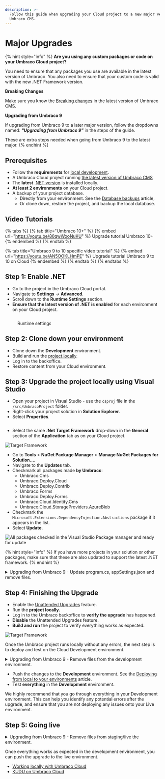 ```yaml
---
description: >-
  Follow this guide when upgrading your Cloud project to a new major version of
  Umbraco CMS.
---
```


# Major Upgrades

{% hint style="info" %}
**Are you using any custom packages or code on your Umbraco Cloud project?**

You need to ensure that any packages you use are available in the latest version of Umbraco. You also need to ensure that your custom code is valid with the new .NET Framework version.

**Breaking Changes**

Make sure you know the [Breaking changes](https://docs.umbraco.com/umbraco-cms/fundamentals/setup/upgrading/version-specific#breaking-changes) in the latest version of Umbraco CMS.

**Upgrading from Umbraco 9**

If upgrading from Umbraco 9 to a later major version, follow the dropdowns named: _**"Upgrading from Umbraco 9"**_ in the steps of the guide.

These are extra steps needed when going from Umbraco 9 to the latest major.
{% endhint %}

## Prerequisites

* Follow the **requirements** for [local development](https://docs.umbraco.com/umbraco-cms/fundamentals/setup/requirements#local-development).
* A Umbraco Cloud project running [the latest version of Umbraco CMS](https://our.umbraco.com/download/releases)
* The **latest** .[NET version](https://dotnet.microsoft.com/en-us/download/visual-studio-sdks) is installed locally.
* **At least 2 environments** on your Cloud project.
* A backup of your project database.
  * Directly from your environment. See the [Database backups](../databases/backups.md) article,
  * Or clone down, restore the project, and backup the local database.

## Video Tutorials

{% tabs %}
{% tab title="Umbraco 10+" %}
{% embed url="https://youtu.be/80qwWxoNuKU" %}
Upgrade tutorial Umbraco 10+
{% endembed %}
{% endtab %}

{% tab title="Umbraco 9 to 10 specific video tutorial" %}
{% embed url="https://youtu.be/AN5OOKLHmPE" %}
Upgrade tutorial Umbraco 9 to 10 on Cloud
{% endembed %}
{% endtab %}
{% endtabs %}

## Step 1: Enable .NET

* Go to the project in the Umbraco Cloud portal.
* Navigate to **Settings** -> **Advanced**.
* Scroll down to the **Runtime Settings** section.
* **Ensure that the latest version of .NET is enabled** for each environment on your Cloud project.

<figure><img src="../.gitbook/assets/runtime-settings.png" alt=""><figcaption><p>Runtime settings</p></figcaption></figure>

## Step 2: Clone down your environment

* Clone down the **Development** environment.
* Build and run the [project locally](../set-up/working-locally/#running-the-site-locally).
* Log in to the backoffice.
* Restore content from your Cloud environment.

## Step 3: Upgrade the project locally using Visual Studio

* Open your project in Visual Studio - use the `csproj` file in the `/src/UmbracoProject` folder.
* Right-click your project solution in **Solution Explorer**.
* Select **Properties**.

<figure><img src="../.gitbook/assets/Solution-Explorer.png" alt=""><figcaption></figcaption></figure>

* Select the same **.Net** **Target Framework** drop-down in the **General** section of the **Application** tab as on your Cloud project.

![Target Framework](../.gitbook/assets/Target-Framework.png)

* Go to **Tools** > **NuGet Package Manager** > **Manage NuGet Packages for Solution...**.
* Navigate to the **Updates** tab.
* Checkmark all packages made **by Umbraco**:
  * Umbraco.Cms
  * Umbraco.Deploy.Cloud
  * Umbraco.Deploy.Contrib
  * Umbraco.Forms
  * Umbraco.Deploy.Forms
  * Umbraco.Cloud.Identity.Cms
  * Umbraco.Cloud.StorageProviders.AzureBlob
* Checkmark the `Microsoft.Extensions.DependencyInjection.Abstractions` package if it appears in the list.
* Select **Update**.

![All packages checked in the Visual Studio Package manager and ready for update](../.gitbook/assets/check-all-packages-2.png)

{% hint style="info" %}
If you have more projects in your solution or other packages, make sure that these are also updated to support the latest .NET framework.
{% endhint %}

<details>

<summary>Upgrading from Umbraco 9 - Update program.cs, appSettings.json and remove files.</summary>

*   Update the `Program` class in the `Program.cs` file to the following:\
    using Umbraco.Cms.Web.Common.Hosting;

    ```

    public class Program
        {
            public static void Main(string[] args)
                => CreateHostBuilder(args)
                    .Build()
                    .Run();

            public static IHostBuilder CreateHostBuilder(string[] args) =>
                Host.CreateDefaultBuilder(args)
                    .ConfigureUmbracoDefaults()
                    .ConfigureWebHostDefaults(webBuilder =>
                    {
                        webBuilder.UseStaticWebAssets();
                        webBuilder.UseStartup<Startup>();
                    });
        }
    ```
* Re-enable the appsettings IntelliSense by updating your schema reference in the **appsettings.json** file from:

```json
"$schema": "./umbraco/config/appsettings-schema.json",
```

To:

```json
"$schema": "./appsettings-schema.json",
```

Apply this change to the following files as well:

* **appsettings.Development.json**
* **appsettings.Production.json**
* **appsettings.Staging.json**

Remove the following files and folders _manually_ from your local project:

* `/wwwroot/umbraco`
* `/umbraco/PartialViewMacros`
* `/umbraco/UmbracoBackOffice`
* `/umbraco/UmbracoInstall`
* `/umbraco/UmbracoWebsite`
* `/umbraco/config/lang`

</details>

## Step 4: Finishing the Upgrade

* Enable the [Unattended Upgrades](https://docs.umbraco.com/umbraco-cms/fundamentals/setup/upgrading#run-an-unattended-upgrade) feature.
* Run the **project locally**.
* Log in to the Umbraco backoffice to **verify the upgrade** has happened.
* **Disable** the Unattended Upgrades feature.
* **Build and run** the project to verify everything works as expected.

![Target Framework](../.gitbook/assets/verify-v10-upgrade-locally.png)

Once the Umbraco project runs locally without any errors, the next step is to deploy and test on the Cloud Development environment.

<details>

<summary>Upgrading from Umbraco 9 - Remove files from the development environment.</summary>

* `/wwwroot/umbraco`
* `/umbraco/PartialViewMacros`
* `/umbraco/UmbracoBackOffice`
* `/umbraco/UmbracoInstall`
* `/umbraco/UmbracoWebsite`
* `/umbraco/config/lang`

The files and folder above need to be removed on the **Development** environment through `KUDU` -> `Debug Console` -> `CMD` -> `Site` -> from both the `repository` and `wwwroot` folders.

<img src="https://user-images.githubusercontent.com/83591955/210218172-b32a6be9-9b2a-48c4-8ed7-676068f72946.png" alt="image" data-size="original">

</details>

* Push the changes to the **Development** environment. See the [Deploying from local to your environments](../deployments/local-to-cloud.md) article.
* Test **everything** in the **Development** environment.

We highly recommend that you go through everything in your Development environment. This can help you identify any potential errors after the upgrade, and ensure that you are not deploying any issues onto your Live environment.

## Step 5: Going live

<details>

<summary>Upgrading from Umbraco 9 - Remove files from staging/live the environment.</summary>

Before deploying the upgrade to your next environment, you will need to remove the folders you also removed from Kudu on your Development environment.

The files are:

* `/wwwroot/umbraco`
* `/umbraco/PartialViewMacros`
* `/umbraco/UmbracoBackOffice`
* `/umbraco/UmbracoInstall`
* `/umbraco/UmbracoWebsite`
* `/umbraco/config/lang`

They need to be removed through `KUDU` -> `Debug Console` -> `CMD` -> `Site` -> from both the `repository` and `wwwroot` folders.

<img src="https://user-images.githubusercontent.com/83591955/210218090-9b72fc05-cfe3-442f-8045-a90e5b8a9e89.png" alt="image" data-size="original">

</details>

Once everything works as expected in the development environment, you can push the upgrade to the live environment.

* [Working locally with Umbraco Cloud](../set-up/working-locally/)
* [KUDU on Umbraco Cloud](../set-up/power-tools/)
